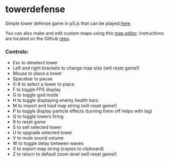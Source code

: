 # towerdefense
Simple tower defense game in p5.js that can be played
[here](https://g8hh.github.io/towerdefense/).

You can also make and edit custom maps using this
[map editor](https://g8hh.github.io/td-editor). Instructions are
located on the Github [repo](https://g8hh.github.io/td-editor).

### Controls:
* Esc to deselect tower
* Left and right brackets to change map size (will reset game!)
* Mouse to place a tower
* Spacebar to pause
* 0-9 to select a tower to place
* F to toggle FPS display
* G to toggle god mode
* H to toggle displaying enemy health bars
* M to import and load map string (will reset game!)
* P to toggle display particle effects (turning them off helps with lag)
* Q to toggle towers firing
* R to reset game
* S to sell selected tower
* U to upgrade selected tower
* V to mute sound volume
* W to toggle delay between waves
* X to export map string (copies to clipboard)
* Z to return to default zoom level (will reset game!)
